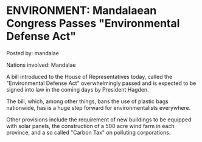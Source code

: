 # ENVIRONMENT: Mandalaean Congress Passes "Environmental Defense Act"

Posted by: mandalae

Nations involved: Mandalae

A bill introduced to the House of Representatives today, called the "Environmental Defense Act" overwhelmingly passed and is expected to be signed into law in the coming days by President Hagden.

The bill, which, among other things, bans the use of plastic bags nationwide, has is a huge step forward for environmentalists everywhere. 

Other provisions include the requirement of new buildings to be equipped with solar panels, the construction of a 500 acre wind farm in each province, and a so called "Carbon Tax" on polluting corporations.